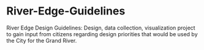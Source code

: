 # River-Edge-Guidelines
River Edge Design Guidelines: Design, data collection, visualization project to gain input from citizens regarding design priorities that would be used by the City for the Grand River.
